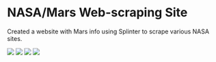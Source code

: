 # NASA/Mars Web-scraping Site

Created a website with Mars info using Splinter to scrape various NASA sites.


![](Missions_to_Mars/App%20Screenshots/Shot%201)
![](Missions_to_Mars/App%20Screenshots/Shot%202)
![](Missions_to_Mars/App%20Screenshots/Shot%203)
![](Missions_to_Mars/App%20Screenshots/Shot%204)